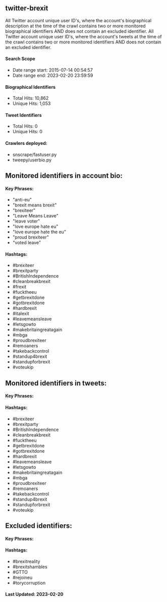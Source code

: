 ## twitter-brexit

All Twitter account unique user ID's, where the account's biographical description at the time of the crawl contains two or more monitored biographical 
identifiers AND does not contain an excluded identifier. All Twitter account unique user ID's, where the account's tweets at the time of the crawl contains two or more monitored identifiers AND does not contain an excluded identifier.

#### Search Scope
* Date range start: 2015-07-14 00:54:57
* Date range end: 2023-02-20 23:59:59

#### Biographical Identifiers
* Total Hits: 10,862
* Unique Hits: 1,053

#### Tweet Identifiers
* Total Hits: 0
* Unique Hits: 0

#### Crawlers deployed: 
* snscrape/fastuser.py 
* tweepy/userbio.py

## Monitored identifiers in account bio:

#### Key Phrases:
* "anti-eu"
* "brexit means brexit"
* "brexiteer"
* "Leave Means Leave"
* "leave voter"
* "love europe hate eu"
* "love europe hate the eu"
* "proud brexiteer"
* "voted leave"

#### Hashtags:
* #brexiteer
* #brexitparty
* #BritishIndependence 
* #cleanbreakbrexit
* #frexit
* #fucktheeu
* #getbrexitdone
* #gotbrexitdone
* #hardbrexit
* #italexit
* #leavemeansleave
* #letsgowto
* #makebritaingreatagain
* #mbga
* #proudbrexiteer
* #remoaners
* #takebackcontrol
* #standup4brexit
* #standupforbrexit
* #voteukip

## Monitored identifiers in tweets:

#### Key Phrases:

#### Hashtags:
* #brexiteer
* #brexitparty
* #BritishIndependence 
* #cleanbreakbrexit
* #fucktheeu
* #getbrexitdone
* #gotbrexitdone
* #hardbrexit
* #leavemeansleave
* #letsgowto
* #makebritaingreatagain
* #mbga
* #proudbrexiteer
* #remoaners
* #takebackcontrol
* #standup4brexit
* #standupforbrexit
* #voteukip

## Excluded identifiers:

#### Key Phrases:

#### Hashtags:
* #brexitreality
* #brexitshambles
* #GTTO
* #rejoineu
* #torycorruption

#### Last Updated: 2023-02-20
